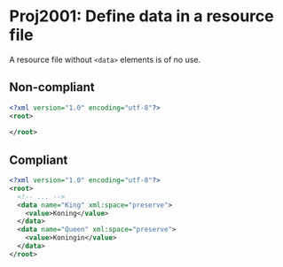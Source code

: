 # Proj2001: Define data in a resource file
A resource file without `<data>` elements is of no use.

## Non-compliant
``` xml
<?xml version="1.0" encoding="utf-8"?>
<root>
 
</root>
```

## Compliant
``` xml
<?xml version="1.0" encoding="utf-8"?>
<root>
  <!-- ... -->
  <data name="King" xml:space="preserve">
    <value>Koning</value>
  </data>
  <data name="Queen" xml:space="preserve">
    <value>Koningin</value>
  </data>
</root>
```
